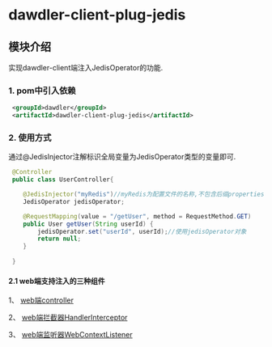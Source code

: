 # dawdler-client-plug-jedis

## 模块介绍

实现dawdler-client端注入JedisOperator的功能.

### 1. pom中引入依赖

```xml
 <groupId>dawdler</groupId>
 <artifactId>dawdler-client-plug-jedis</artifactId>
```

### 2. 使用方式

通过@JedisInjector注解标识全局变量为JedisOperator类型的变量即可.

```java
 @Controller
 public class UserController{

    @JedisInjector("myRedis")//myRedis为配置文件的名称,不包含后缀properties
    JedisOperator jedisOperator;

    @RequestMapping(value = "/getUser", method = RequestMethod.GET)
    public User getUser(String userId) {
        jedisOperator.set("userId", userId);//使用jedisOperator对象
        return null;
    }
 
 }

```

#### 2.1 web端支持注入的三种组件

1、 [web端controller](../../../dawdler-client-plug/README.md#3-controller注解)

2、 [web端拦截器HandlerInterceptor](../../../dawdler-client-plug/README.md#5-HandlerInterceptor-拦截器)

3、 [web端监听器WebContextListener](../../../dawdler-client-plug/README.md#6-webcontextlistener-监听器)
